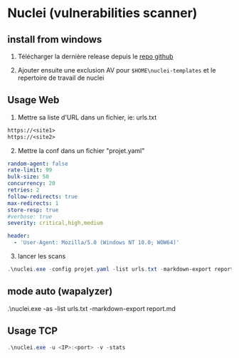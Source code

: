 # Nuclei (vulnerabilities scanner)

## install from windows

1. Télécharger la dernière release depuis le [repo github](https://github.com/projectdiscovery/nuclei/releases)

2. Ajouter ensuite une exclusion AV pour `$HOME\nuclei-templates` et le repertoire de travail de nuclei

## Usage Web

1. Mettre sa liste d'URL dans un fichier, ie: urls.txt

```txt
https://<site1>
https://<site2>
```

2. Mettre la conf dans un fichier "projet.yaml"

```yaml
random-agent: false
rate-limit: 99
bulk-size: 50
concurrency: 20
retries: 2
follow-redirects: true
max-redirects: 1
store-resp: true
#verbose: true
severity: critical,high,medium

header:
  - 'User-Agent: Mozilla/5.0 (Windows NT 10.0; WOW64)'
```

3. lancer les scans

```powershell
.\nuclei.exe -config projet.yaml -list urls.txt -markdown-export report.md
```

## mode auto (wapalyzer)

.\nuclei.exe -as -list urls.txt -markdown-export report.md


## Usage TCP 

```powershell
.\nuclei.exe -u <IP>:<port> -v -stats
```

